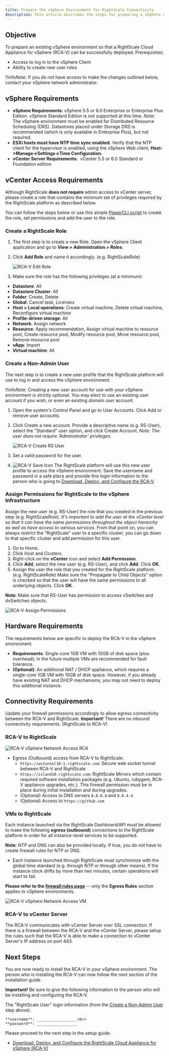 ```yaml
---
title: Prepare the vSphere Environment for RightScale Connectivity
description: This article describes the steps for preparing a vSphere environment for RightScale connectivity including creating a RigthtScale role, creating a non-admin user, and assigning necessary permissions.
---
```


## Objective

To prepare an existing vSphere environment so that a RightScale Cloud Appliance for vSphere (RCA-V) can be successfully deployed.
Prerequisites:

* Access to log in to the vSphere Client
* Ability to create new user roles

!!info*Note:* If you do not have access to make the changes outlined below, contact your vSphere network administrator.

## vSphere Requirements

* **vSphere Requirements**: vSphere 5.5 or 6.0 Enterprise or Enterprise Plus Edition. vSphere Standard Edition is not supported at this time.  *Note*: The vSphere environment must be enabled for Distributed Resource Scheduling (DRS). Datastores placed under Storage DRS is recommended (which is only available in Enterprise Plus), but not required.
* **ESXi hosts must have NTP time sync enabled.** Verify that the NTP client for the hypervisor is enabled, using the vSphere Web client, **Host->Manage->Settings->Time Configuration.**
* **vCenter Server Requirements:** ​ vCenter 5.5 or 6.0 Standard or Foundation edition

## vCenter Access Requirements

Although RightScale **does not require** admin access to vCenter server, please create a role that contains the minimum set of privileges required by the RightScale platform as described below.

You can follow the steps below or use this simple [PowerCLI script](https://github.com/kramfs/rcav-utilities) to create the role, set permissions and add the user to the role.

### Create a RightScale Role

1. The first step is to create a new Role. Open the vSphere Client application and go to **View > Administration > Roles**.
2. Click **Add Role** and name it accordingly. (e.g. RightScaleRole)

    ![RCA-V Edit Role](/img/rcav-edit-role.png)

3. Make sure the role has the following privileges (at a minimum):

  * **Datastore**: All
  * **Datastore Cluster**: All
  * **Folder**: Create, Delete
  * **Global**: Cancel task, Licenses
  * **Host > Local operations**: Create virtual machine, Delete virtual machine, Reconfigure virtual machine
  * **Profile-driven storage**: All
  * **Network**: Assign network
  * **Resource**: Apply recommendation, Assign virtual machine to resource pool, Create resource pool, Modify resource pool, Move resource pool, Remove resource pool
  * **vApp**: Import
  * **Virtual machine**: All

### Create a Non-Admin User

The next step is to create a new user profile that the RightScale platform will use to log in and access the vSphere environment.

!!info*Note:* Creating a new user account for use with your vSphere environment is strictly optional. You may elect to use an existing user account if you wish, or even an existing _domain user_ account.

1. Open the system's Control Panel and go to User Accounts. Click Add or remove user accounts.
2. Click Create a new account. Provide a descriptive name (e.g. RS-User), select the "Standard" user option, and click Create Account. *Note: The user does not require 'Administrator' privileges.*

    ![RCA-V Create RS User](/img/rcav-create-RS-user.png)

3. Set a valid password for the user.
4. ![RCA-V Save Icon](/img/rcav-icon-save.png) The RightScale platform will use this new user profile to access the vSphere environment. Save the username and password in a safe place and provide this login information to the person who is going to [Download, Deploy, and Configure the RCA-V](rcav_download_deploy_configure.html).

### Assign Permissions for RightScale to the vSphere Infrastructure

Assign the new user (e.g. RS-User) the role that you created in the previous step (e.g. RightScaleRole). *It's important to add the user at the vCenter level so that it can have the same permissions throughout the object hierarchy as well as have access to various services.* From that point on, you can always restrict the "RightScale" user to a specific cluster, you can go down to that specific cluster and add permission for this user.​

1. Go to Home. 
2. Click Host and Clusters.
3. Right-click on the **vCenter** icon and select **Add Permission**.
4. Click **Add**, select the new user (e.g.  RS-User), and click **Add**. Click **OK**.
5. Assign the user the role that you created for the RightScale platform. (e.g. RightScaleRole)  Make sure the "Propagate to Child Objects" option is checked so that the user will have the same permissions to all underlying objects. Click **OK**.

**Note**: Make sure that RS-User has permission to access  vSwitches and dvSwitches objects.

![RCA-V Assign Permissions](/img/rcav-assign-permissions.png)

## Hardware Requirements

The requirements below are specific to deploy the RCA-V in the vSphere environment.

* **Requirements**: Single-core 1GB VM with 10GB of disk space (plus overhead); in the future multiple VMs are recommended for fault tolerance.​
* **(Optional)**: An additional NAT / DHCP appliance, which requires a single-core 1GB VM with 10GB of disk space. However, if you already have existing NAT and DHCP mechanisms, you may not need to deploy this additional instance.

## Connectivity Requirements

Update your firewall permissions accordingly to allow egress connectivity between the RCA-V and RightScale.
**Important!** There are no inbound connectivity requirements. (RightScale to RCA-V)

### RCA-V to RightScale
![RCA-V vSphere Network Access RCA](/img/rcav-vSphere-network-access-RCA.png)

* Egress (Outbound) access from RCA-V to RightScale:
  * `https://wstunnel10-1.rightscale.com`: Secure web socket tunnel between RCA-V and RightScale
  * `https://island10.rightscale.com`: RightScale Mirrors which contain required software installation packages (e.g. Ubuntu, rubygem, RCA-V appliance upgrades, etc.). This firewall permission must be in place during initial installation and during upgrades.
  * (Optional) Access to DNS servers `8.8.8.8` and `8.8.4.4`
  * (Optional) Access to `https://github.com`

### VMs to RightScale

Each instance launched via the RightScale Dashboard/API must be allowed to make the following **egress (outbound)** connections to the RightScale platform in order for all instance-level services to be supported.

**Note**: NTP and DNS can also be provided locally. If true, you do not have to create firewall rules for NTP or DNS.

* Each instance launched through RightScale must synchronize with the global time standard (e.g. through NTP or through other means). If the instance clock drifts by more than two minutes, certain operations will start to fail.

**Please refer to the [firewall rules page](/faq/Firewall_Configuration_Ruleset.html#all-inclusive-firewall-rules)** -- only the **Egress Rules** section applies to vSphere environments.

![RCA-V vSphere Network Access VM](/img/rcav-vSphere-network-access-VM.png)

### RCA-V to vCenter Server

The RCA-V communicates with vCenter Server over SSL connection. If there is a firewall between the RCA-V and the vCenter Server, please setup the rules such that the RCA-V is able to make a connection to vCenter Server's IP address on port 443.

## Next Steps

You are now ready to install the RCA-V in your vSphere environment. The person who is installing the RCA-V can now follow the next section of the installation guide.

**Important!** Be sure to give the following information to the person who will be installing and configuring the RCA-V.

The "RightScale User" login information (from the [Create a Non-Admin User](#user) step above).

    **username**: __________________<br>
    **password**: __________________

Please proceed to the next step in the setup guide.

* [Download, Deploy, and Configure the RightScale Cloud Appliance for vSphere (RCA-V)](rcav_download_deploy_configure.html)
